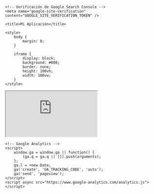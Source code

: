 
<!DOCTYPE html>
<html lang="en">
<head>
    <meta charset="UTF-8">
    <meta name="viewport" content="width=device-width, initial-scale=1.0">
    <meta http-equiv="X-UA-Compatible" content="ie=edge">

    <!-- Verificación de Google Search Console -->
    <meta name="google-site-verification" content="GOOGLE_SITE_VERIFICATION_TOKEN" />

    <title>Mi Aplicación</title>

    <style>
        body {
            margin: 0;
        }

        iframe {
            display: block;
            background: #000;
            border: none;
            height: 100vh;
            width: 100vw;
        }
    </style>

</head>
<body>
    <!-- Iframe que muestra la app de Streamlit -->
    <iframe src="https://calculador-de-pension.streamlit.app">
        Your browser doesn't support iframes.
    </iframe>

    <!-- Google Analytics -->
    <script>
        window.ga = window.ga || function() {
            (ga.q = ga.q || []).push(arguments);
        };
        ga.l = +new Date;
        ga('create', 'UA_TRACKING_CODE', 'auto');
        ga('send', 'pageview');
    </script>
    <script async src="https://www.google-analytics.com/analytics.js"></script>
</body>
</html>
